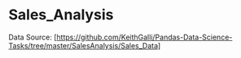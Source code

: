 # Sales_Analysis

Data Source: [https://github.com/KeithGalli/Pandas-Data-Science-Tasks/tree/master/SalesAnalysis/Sales_Data]
